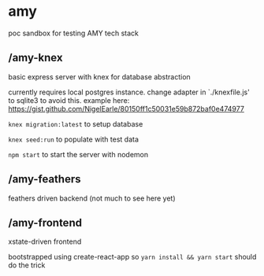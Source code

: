 # amy

poc sandbox for testing AMY tech stack

## /amy-knex

basic express server with knex for database abstraction

currently requires local postgres instance.
change adapter in `./knexfile.js' to sqlite3 to avoid this. example here: https://gist.github.com/NigelEarle/80150ff1c50031e59b872baf0e474977

`knex migration:latest` to setup database

`knex seed:run` to populate with test data

`npm start` to start the server with nodemon

## /amy-feathers

feathers driven backend (not much to see here yet)

## /amy-frontend

xstate-driven frontend

bootstrapped using create-react-app so `yarn install && yarn start` should do the trick

